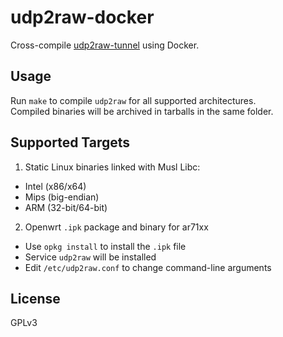 udp2raw-docker
======

Cross-compile [udp2raw-tunnel](https://github.com/wangyu-/udp2raw-tunnel) using Docker.

Usage
-----

Run `make` to compile `udp2raw` for all supported architectures.   
Compiled binaries will be archived in tarballs in the same folder.

Supported Targets
-----

1. Static Linux binaries linked with Musl Libc:

* Intel (x86/x64)
* Mips (big-endian)
* ARM (32-bit/64-bit)

2. Openwrt `.ipk` package and binary for ar71xx

* Use `opkg install` to install the `.ipk` file
* Service `udp2raw` will be installed
* Edit `/etc/udp2raw.conf` to change command-line arguments

License
-----
GPLv3
